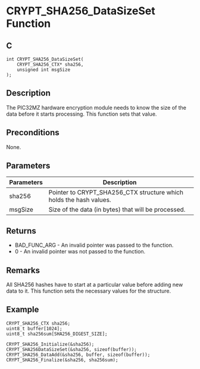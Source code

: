 # CRYPT_SHA256_DataSizeSet Function

## C
    int CRYPT_SHA256_DataSizeSet(
        CRYPT_SHA256_CTX* sha256, 
        unsigned int msgSize
    );

## Description

The PIC32MZ hardware encryption module needs to know the size of the data before it starts processing. This function sets that value.

## Preconditions

None.

## Parameters
|Parameters |Description |
|---|---|
|sha256 |Pointer to CRYPT_SHA256_CTX structure which holds the hash values. |
|msgSize |Size of the data (in bytes) that will be processed. |

## Returns 
- BAD_FUNC_ARG - An invalid pointer was passed to the function.
- 0 - An invalid pointer was not passed to the function. 

## Remarks 

All SHA256 hashes have to start at a particular value before adding new data to it. This function sets the necessary values for the structure.

## Example 

    CRYPT_SHA256_CTX sha256;
    uint8_t buffer[1024];
    uint8_t sha256sum[SHA256_DIGEST_SIZE];

    CRYPT_SHA256_Initialize(&sha256);
    CRYPT_SHA256DataSizeSet(&sha256, sizeof(buffer));
    CRYPT_SHA256_DataAdd(&sha256, buffer, sizeof(buffer));
    CRYPT_SHA256_Finalize(&sha256, sha256sum);